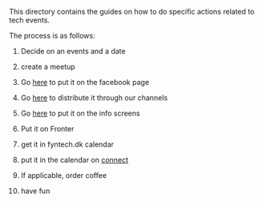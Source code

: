 This directory contains the guides on how to do specific actions related to tech events.

The process is as follows:

1) Decide on an events and a date

2) create a meetup

3) Go <a href="how_to_put_events_on_tech_events_facebook_page.md">here</a> to put it on the facebook page

4) Go <a href="how_to_e_commerce.md">here</a> to distribute it through our channels

5) Go <a href="howto_get_events_on_info_screens.md">here</a> to put it on the info screens

6) Put it on Fronter

7) get it in fyntech.dk calendar

8) put it in the calendar on <a href="https://connect.eal.dk/Lists/Events/calendar.aspx">connect</a>

7) If applicable, order coffee

6) have fun
